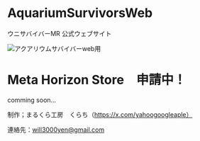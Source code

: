 # AquariumSurvivorsWeb
ウニサバイバーMR 公式ウェブサイト

![アクアリウムサバイバーweb用](https://github.com/user-attachments/assets/f41407a3-cd6e-494d-a9c7-e41f01ebcdce)

# Meta Horizon Store　申請中！

comming soon...

制作；まるくら工房　くらち（https://x.com/yahoogoogleaple）

連絡先：will3000yen@gmail.com

